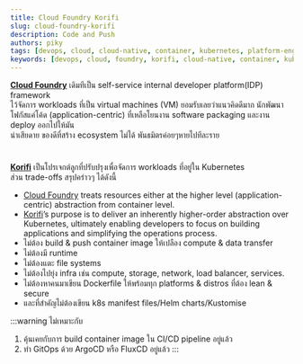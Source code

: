 ```yaml
---
title: Cloud Foundry Korifi
slug: cloud-foundry-korifi
description: Code and Push
authors: piky
tags: [devops, cloud, cloud-native, container, kubernetes, platform-engineering, software-engineering]
keywords: [devops, cloud, foundry, korifi, cloud-native, container, kubernetes, platform-engineerin]
---  
```

**[Cloud Foundry](https://www.cloudfoundry.org/)** เดิมทีเป็น self-service internal developer platform(IDP) framework  
ไว้จัดการ workloads ที่เป็น virtual machines (VM) ยอมรับเลยว่าแนวคิดดีมาก นักพัฒนาโฟกัสแค่โค้ด (application-centric) ที่เหลือโยนงาน software packaging และงาน deploy ออกไปให้มัน  
น่าเสียดาย ของดีที่สร้าง ecosystem ไม่ได้ พันธมิตรค่อยๆหายไปทีละราย  
#
**[Korifi](https://github.com/cloudfoundry/korifi)** เป็นโปรเจกต์ลูกที่ปรับปรุงเพื่อจัดการ workloads ที่อยู่ใน Kubernetes  
ส่วน trade-offs สรุปคร่าวๆ ได้ดังนี้
<!-- truncate -->
- [Cloud Foundry](https://www.cloudfoundry.org/) treats resources either at the higher level (application-centric) abstraction from container level.
- [Korifi](https://github.com/cloudfoundry/korifi)’s purpose is to deliver an inherently higher-order abstraction over Kubernetes, ultimately enabling developers to focus on building applications and simplifying the operations process.
- ไม่ต้อง build & push container image ให้เปลือง compute & data transfer
- ไม่ต้องมี runtime
- ไม่ต้องแตะ file systems
- ไม่ต้องไปยุ่ง infra เช่น compute, storage, network, load balancer, services.
- ไม่ต้องหาคนมาเขียน Dockerfile ให้พร้อมทุก platforms & distros ที่ต้อง lean & secure 
- และที่สำคัญไม่ต้องเขียน k8s manifest files/Helm charts/Kustomise

:::warning ไม่เหมาะกับ
1. คุ้นเคยกับการ build container image ใน CI/CD pipeline อยู่แล้ว
2. ทำ GitOps ด้วย ArgoCD หรือ FluxCD อยู่แล้ว
:::